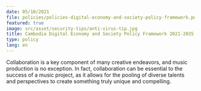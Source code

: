 ```yaml
---
date: 05/10/2021
file: policies/policies-digital-economy-and-society-policy-framework.pdf
featured: true
image: src/asset/security-tips/anti-virus-tip.jpg
title: Cambodia Digital Economy and Society Policy Framework 2021-2035
type: policy
lang: en
---
```


Collaboration is a key component of many creative endeavors, and music production is no exception. In fact, collaboration can be essential to the success of a music project, as it allows for the pooling of diverse talents and perspectives to create something truly unique and compelling.
